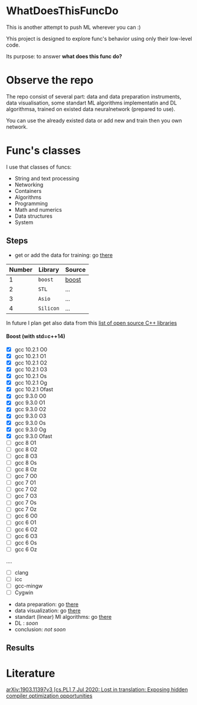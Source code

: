 # WhatDoesThisFuncDo

This is another attempt to push ML wherever you can :)

Yhis project is designed to explore func's behavior using only their low-level code.

Its purpose: to answer  **what does this func do?**


# Observe the repo

The repo consist of several part: data and data preparation instruments, data visualisation, some standart ML algorithms implementatin and DL algorithmsa, trained on existed data neuralnetwork (prepared to use).

You can use the already existed data or add new and train then you own network.


# Func's classes

I use that classes of funcs:

* String and text processing
* Networking
* Containers
* Algorithms
* Programming
* Math and numerics
* Data structures
* System

## Steps

* get or add the data for training: go [there](./tools/raw_data_prepare/)


| Number | Library     | Source                          |
|--------|-------------|---------------------------------|
| 1      | `boost`      | [boost](https://www.boost.org/) |
| 2      | `STL`       | ...                             |
| 3      | `Asio`  | ...                             |
| 4      | `Silicon` | ...                             |


In future I plan get also data from this [list of open source C++ libraries](https://en.cppreference.com/w/cpp/links/libs)


#### Boost (with std=c++14)
- [x] gcc 10.2.1 O0
- [x] gcc 10.2.1 O1
- [x] gcc 10.2.1 O2
- [x] gcc 10.2.1 O3
- [x] gcc 10.2.1 Os
- [x] gcc 10.2.1 Og
- [x] gcc 10.2.1 Ofast
- [x] gcc 9.3.0 O0
- [x] gcc 9.3.0 O1
- [x] gcc 9.3.0 O2
- [x] gcc 9.3.0 O3
- [x] gcc 9.3.0 Os
- [x] gcc 9.3.0 Og
- [x] gcc 9.3.0 Ofast
- [ ] gcc 8 O1
- [ ] gcc 8 O2
- [ ] gcc 8 O3
- [ ] gcc 8 Os
- [ ] gcc 8 Oz
- [ ] gcc 7 O0
- [ ] gcc 7 O1
- [ ] gcc 7 O2
- [ ] gcc 7 O3
- [ ] gcc 7 Os
- [ ] gcc 7 Oz
- [ ] gcc 6 O0
- [ ] gcc 6 O1
- [ ] gcc 6 O2
- [ ] gcc 6 O3
- [ ] gcc 6 Os
- [ ] gcc 6 Oz

....

- [ ] clang
- [ ] icc
- [ ] gcc-mingw
- [ ] Cygwin
* data preparation: go [there](./tools/linear_models/)
* data visualization: go [there](./tools/data_visualisation/)
* standart (linear) Ml algorithms: go [there](./tools/linear_models/)
* DL : *soon*
* conclusion: *not soon*

## Results

# Literature

[arXiv:1903.11397v3 [cs.PL] 7 Jul 2020: Lost in translation: Exposing hidden compiler optimization opportunities](https://arxiv.org/pdf/1903.11397.pdf)
